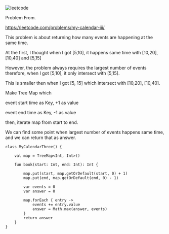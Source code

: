 ![leetcode](https://user-images.githubusercontent.com/77060863/194512981-3b43257b-7d6e-4638-a550-12b896e00d10.PNG)

Problem From.

https://leetcode.com/problems/my-calendar-iii/

This problem is about returning how many events are happening at the same time.

At the first, I thought when I got [5,10], it happens same time with [10,20], [10,40] and [5,15]

However, the problem always requires the largest number of events therefore, when I got [5,10], it only intersect with [5,15].

This is smaller then when I got [5, 15] which intersect with [10,20], [10,40].

Make Tree Map which

event start time as Key, +1 as value

event end time as Key, -1 as value

then, iterate map from start to end.

We can find some point when largest number of events happens same time, and we can return that as answer.

```
class MyCalendarThree() {

    val map = TreeMap<Int, Int>()
    
    fun book(start: Int, end: Int): Int {
        
        map.put(start, map.getOrDefault(start, 0) + 1)
        map.put(end, map.getOrDefault(end, 0) - 1)
        
        var events = 0
        var answer = 0
        
        map.forEach { entry ->
            events += entry.value
            answer = Math.max(answer, events)
        }   
        return answer
    }
}
```
